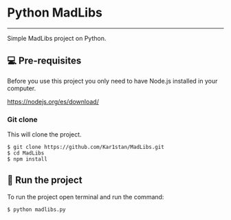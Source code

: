 # Python MadLibs
***
Simple MadLibs project on Python.

## 💻 Pre-requisites

Before you use this project you only need to have Node.js installed in your computer.

https://nodejs.org/es/download/

### Git clone
This will clone the project.
```
$ git clone https://github.com/Kar1stan/MadLibs.git
$ cd MadLibs
$ npm install
```

## 🚀 Run the project
To run the project open terminal and run the command:
```
$ python madlibs.py
```
